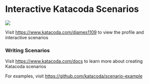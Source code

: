 # Interactive Katacoda Scenarios

[![](http://shields.katacoda.com/katacoda/djames1109/count.svg)](https://www.katacoda.com/djames1109 "Get your profile on Katacoda.com")

Visit https://www.katacoda.com/djames1109 to view the profile and interactive scenarios

### Writing Scenarios
Visit https://www.katacoda.com/docs to learn more about creating Katacoda scenarios

For examples, visit https://github.com/katacoda/scenario-example
